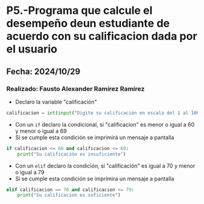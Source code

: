 # P5.-Programa que calcule el desempeño deun estudiante de acuerdo con su calificacion dada por el usuario
## Fecha: 2024/10/29
### Realizado: Fausto Alexander Ramírez Ramírez

- Declaro la variable "calificación"
``` python
calificacion = int(input("Digite su calificación en escala del 1 al 100: "))
```
- Con un `if` declaro la condicional, si "calificacion" es menor o igual a 60 y menor o igual a 69
- Si se cumple esta condición se imprimirá un mensaje a pantalla
``` python
if calificacion <= 60 and calificacion <= 69: 
    print("Su calificación es insuficiente")
```
- Con un `elif` declaro la condición, si "calificación" es igual a 70 y menor o igual a 79
- Si se cumple esta condición se imprimira un mensaje a pantalla
``` python
elif calificacion == 70 and calificacion <= 79: 
    print("Su calificacion es suficiente")
